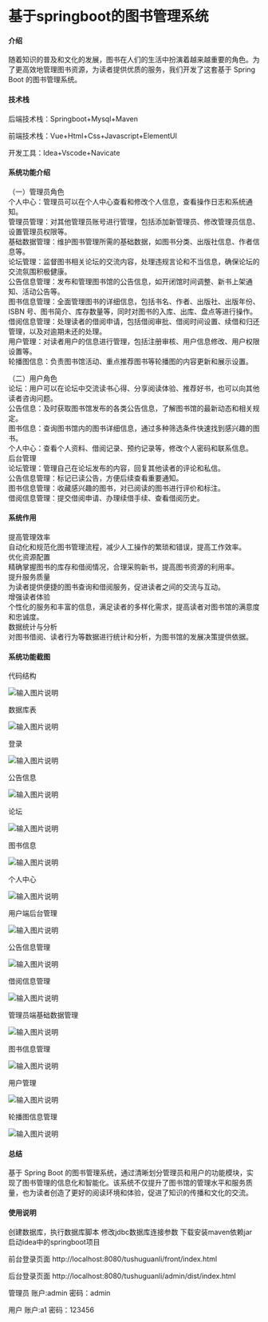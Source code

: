 # 基于springboot的图书管理系统

#### 介绍

随着知识的普及和文化的发展，图书在人们的生活中扮演着越来越重要的角色。为了更高效地管理图书资源，为读者提供优质的服务，我们开发了这套基于 Spring Boot 的图书管理系统。

#### 技术栈

后端技术栈：Springboot+Mysql+Maven

前端技术栈：Vue+Html+Css+Javascript+ElementUI

开发工具：Idea+Vscode+Navicate

#### 系统功能介绍

（一）管理员角色  
个人中心：管理员可以在个人中心查看和修改个人信息，查看操作日志和系统通知。  
管理员管理：对其他管理员账号进行管理，包括添加新管理员、修改管理员信息、设置管理员权限等。  
基础数据管理：维护图书管理所需的基础数据，如图书分类、出版社信息、作者信息等。  
论坛管理：监督图书相关论坛的交流内容，处理违规言论和不当信息，确保论坛的交流氛围积极健康。  
公告信息管理：发布和管理图书馆的公告信息，如开闭馆时间调整、新书上架通知、活动公告等。  
图书信息管理：全面管理图书的详细信息，包括书名、作者、出版社、出版年份、ISBN 号、图书简介、库存数量等，同时对图书的入库、出库、盘点等进行操作。  
借阅信息管理：处理读者的借阅申请，包括借阅审批、借阅时间设置、续借和归还管理，以及对逾期未还的处理。  
用户管理：对读者用户的信息进行管理，包括注册审核、用户信息修改、用户权限设置等。  
轮播图信息：负责图书馆活动、重点推荐图书等轮播图的内容更新和展示设置。  

（二）用户角色  
论坛：用户可以在论坛中交流读书心得、分享阅读体验、推荐好书，也可以向其他读者咨询问题。  
公告信息：及时获取图书馆发布的各类公告信息，了解图书馆的最新动态和相关规定。  
图书信息：查询图书馆内的图书详细信息，通过多种筛选条件快速找到感兴趣的图书。  
个人中心：查看个人资料、借阅记录、预约记录等，修改个人密码和联系信息。  
后台管理  
论坛管理：管理自己在论坛发布的内容，回复其他读者的评论和私信。  
公告信息管理：标记已读公告，方便后续查看重要通知。  
图书信息管理：收藏感兴趣的图书，对已阅读的图书进行评价和标注。  
借阅信息管理：提交借阅申请、办理续借手续、查看借阅历史。  

#### 系统作用

提高管理效率  
自动化和规范化图书管理流程，减少人工操作的繁琐和错误，提高工作效率。  
优化资源配置  
精确掌握图书的库存和借阅情况，合理采购新书，提高图书资源的利用率。  
提升服务质量  
为读者提供便捷的图书查询和借阅服务，促进读者之间的交流与互动。  
增强读者体验  
个性化的服务和丰富的信息，满足读者的多样化需求，提高读者对图书馆的满意度和忠诚度。  
数据统计与分析  
对图书借阅、读者行为等数据进行统计和分析，为图书馆的发展决策提供依据。  

#### 系统功能截图

代码结构

![输入图片说明](images/6f8d3e9a9ddead58916c0f89099a48b.png)

数据库表

![输入图片说明](images/059b788eb0ae3e6b69b5e9515fc3991.png)

登录

![输入图片说明](images/3ca78d61b9e25cf5813804a88055054.png)

公告信息

![输入图片说明](images/96c044007e70dd4d9a149112dd3ae7f.png)

论坛

![输入图片说明](images/11f12079e173d5b33abf616a6ea821d.png)

图书信息

![输入图片说明](images/9af8850ec3412e18cebab2d91d939b3.png)

个人中心

![输入图片说明](images/c8f2ae257f4cef9ec20abb4e8a20180.png)

用户端后台管理

![输入图片说明](images/5dd08641865d5edcf43b023769bc31b.png)

公告信息管理

![输入图片说明](images/4da1b1b235b535af739b7b6dea7fc20.png)

借阅信息管理

![输入图片说明](images/5f4444aedd16fcd1a8368b8084f5dcc.png)

管理员端基础数据管理

![输入图片说明](images/307ef8aa40ac65d31db8f03dfe49b06.png)

图书信息管理

![输入图片说明](images/c3aaedd54d0fe7449713cd394a515f5.png)

用户管理

![输入图片说明](images/2055d79638f06e4ef2d49d224506e8b.png)

轮播图信息管理

![输入图片说明](images/54c81638140254f93ae203bf88c5680.png)

#### 总结

基于 Spring Boot 的图书管理系统，通过清晰划分管理员和用户的功能模块，实现了图书管理的信息化和智能化。该系统不仅提升了图书馆的管理水平和服务质量，也为读者创造了更好的阅读环境和体验，促进了知识的传播和文化的交流。

#### 使用说明

创建数据库，执行数据库脚本 修改jdbc数据库连接参数 下载安装maven依赖jar 启动idea中的springboot项目

前台登录页面
http://localhost:8080/tushuguanli/front/index.html

后台登录页面
http://localhost:8080/tushuguanli/admin/dist/index.html

管理员				账户:admin 		密码：admin

用户				账户:a1 		密码：123456
